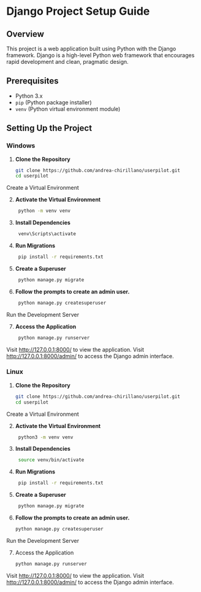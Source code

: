 # Django Project Setup Guide

## Overview

This project is a web application built using Python with the Django framework. Django is a high-level Python web framework that encourages rapid development and clean, pragmatic design.

## Prerequisites

- Python 3.x
- `pip` (Python package installer)
- `venv` (Python virtual environment module)

## Setting Up the Project

### Windows

1. **Clone the Repository**

   ```bash
   git clone https://github.com/andrea-chirillano/userpilot.git
   cd userpilot
Create a Virtual Environment

2. **Activate the Virtual Environment**

   ```bash
    python -m venv venv

3. **Install Dependencies**

   ```bash
    venv\Scripts\activate

4. **Run Migrations**
   ```bash
    pip install -r requirements.txt

5. **Create a Superuser**
   ```bash
    python manage.py migrate

6. **Follow the prompts to create an admin user.**
   ```bash
    python manage.py createsuperuser

Run the Development Server

7. **Access the Application**
   ```bash
    python manage.py runserver

Visit http://127.0.0.1:8000/ to view the application.
Visit http://127.0.0.1:8000/admin/ to access the Django admin interface.



### Linux
1. **Clone the Repository**
    ```bash
    git clone https://github.com/andrea-chirillano/userpilot.git
    cd userpilot
Create a Virtual Environment

2. **Activate the Virtual Environment**
   ```bash
    python3 -m venv venv

3. **Install Dependencies**
   ```bash
    source venv/bin/activate

4. **Run Migrations**
   ```bash
    pip install -r requirements.txt

5. **Create a Superuser**
   ```bash
    python manage.py migrate

6. **Follow the prompts to create an admin user.**
    ```bash
    python manage.py createsuperuser

Run the Development Server

7. Access the Application
     ```bash
    python manage.py runserver

Visit http://127.0.0.1:8000/ to view the application.
Visit http://127.0.0.1:8000/admin/ to access the Django admin interface.

